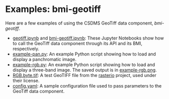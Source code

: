 # Examples: bmi-geotiff

Here are a few examples of using the CSDMS GeoTiff data component,
*bmi-geotiff*.

* [geotiff.ipynb](./geotiff.ipynb) and [bmi-geotiff.ipynb](./bmi-geotiff.ipynb): These Jupyter Notebooks show how to call the GeoTiff data component through its API and its BMI, respectively.
* [example-pan.py](./example-pan.py): An example Python script showing how to load and display a panchromatic image.
* [example-rgb.py](./example-rgb.py): An example Python script showing how to load and display a three-band image. The saved output is in [example-rgb.png](./example-rgb.png).
* [RGB.byte.tif](./RGB.byte.tif): A test GeoTIFF file from the [rasterio](https://github.com/rasterio/rasterio) project, used under their license.
* [config.yaml](./config.yaml): A sample configuration file used to pass parameters to the GeoTiff data component.

